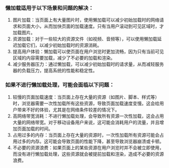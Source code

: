 ### 懒加载适用于以下场景和问题的解决：

1. 图片加载：当页面上有大量图片时，使用懒加载可以减少初始加载时的网络请求和页面大小，从而加快页面的加载速度。只有当用户滚动到可见区域时，才加载图片。
2. 资源加载：对于一些较大的资源文件（如视频、音频等），可以使用懒加载延迟加载它们，以减少初始加载时的资源消耗。
3. 提高用户体验：懒加载可以使页面在用户浏览时更加流畅，因为只有当前可见区域的内容需要加载，减少了不必要的加载和渲染。
4. 减少服务器压力：通过懒加载，可以减少初始加载时的请求量，从而减轻服务器的负载压力，提高系统的性能和稳定性。

### 如果不进行懒加载处理，可能会面临以下问题：

1. 较慢的页面加载速度：当页面上存在大量的资源（如图片、脚本、样式等）时，浏览器需要一次性加载所有这些资源，导致页面加载速度变慢。这会给用户带来不好的体验，尤其是在网络条件较差的情况下。
2. 高网络带宽消耗：不进行懒加载处理，会导致所有资源一次性加载，这会占用大量的网络带宽。对于移动设备用户来说，这可能会消耗用户的流量，并且增加页面加载的时间。
3. 占用过多的内存：当页面上存在大量的资源时，一次性加载所有资源可能会占用过多的内存。这可能会导致页面的性能下降，甚至导致浏览器崩溃或卡顿。
4. 不必要的资源浪费：如果页面上的某些资源在用户浏览时并不会被立即使用，而没有进行懒加载处理，这些资源就会被提前加载和渲染，造成不必要的资源浪费。